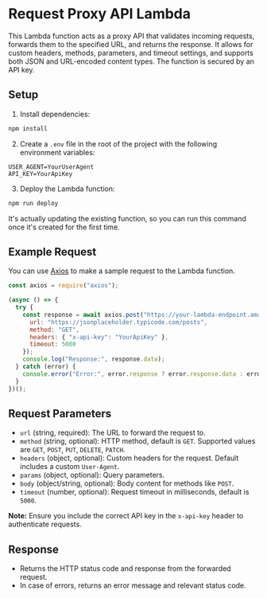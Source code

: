 # Request Proxy API Lambda

This Lambda function acts as a proxy API that validates incoming requests, forwards them to the specified URL, and returns the response. It allows for custom headers, methods, parameters, and timeout settings, and supports both JSON and URL-encoded content types. The function is secured by an API key.

## Setup

1. Install dependencies:
```bash
npm install
```

2. Create a `.env` file in the root of the project with the following environment variables:
```plaintext
USER_AGENT=YourUserAgent
API_KEY=YourApiKey
```

3. Deploy the Lambda function:

```bash
npm run deploy
```

It's actually updating the existing function, so you can run this command once it's created for the first time.

## Example Request

You can use [Axios](https://github.com/axios/axios) to make a sample request to the Lambda function.

```javascript
const axios = require("axios");

(async () => {
  try {
    const response = await axios.post("https://your-lambda-endpoint.amazonaws.com", {
      url: "https://jsonplaceholder.typicode.com/posts",
      method: "GET",
      headers: { "x-api-key": "YourApiKey" },
      timeout: 5000
    });
    console.log("Response:", response.data);
  } catch (error) {
    console.error("Error:", error.response ? error.response.data : error.message);
  }
})();
```

## Request Parameters

- `url` (string, required): The URL to forward the request to.
- `method` (string, optional): HTTP method, default is `GET`. Supported values are `GET`, `POST`, `PUT`, `DELETE`, `PATCH`.
- `headers` (object, optional): Custom headers for the request. Default includes a custom `User-Agent`.
- `params` (object, optional): Query parameters.
- `body` (object/string, optional): Body content for methods like `POST`.
- `timeout` (number, optional): Request timeout in milliseconds, default is `5000`.

**Note:** Ensure you include the correct API key in the `x-api-key` header to authenticate requests.

## Response

- Returns the HTTP status code and response from the forwarded request.
- In case of errors, returns an error message and relevant status code.
